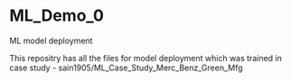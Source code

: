# ML_Demo_0
ML model deployment 

This repositry has all the files for model deployment which was trained in case study - sain1905/ML_Case_Study_Merc_Benz_Green_Mfg
